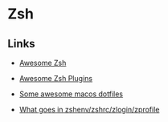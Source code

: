 # Zsh

## Links

- [Awesome Zsh](https://github.com/hmml/awesome-zsh)

- [Awesome Zsh Plugins](https://github.com/unixorn/awesome-zsh-plugins)

- [Some awesome macos dotfiles](https://github.com/mathiasbynens/dotfiles/blob/main/.macos)

- [What goes in zshenv/zshrc/zlogin/zprofile](https://unix.stackexchange.com/a/71258)